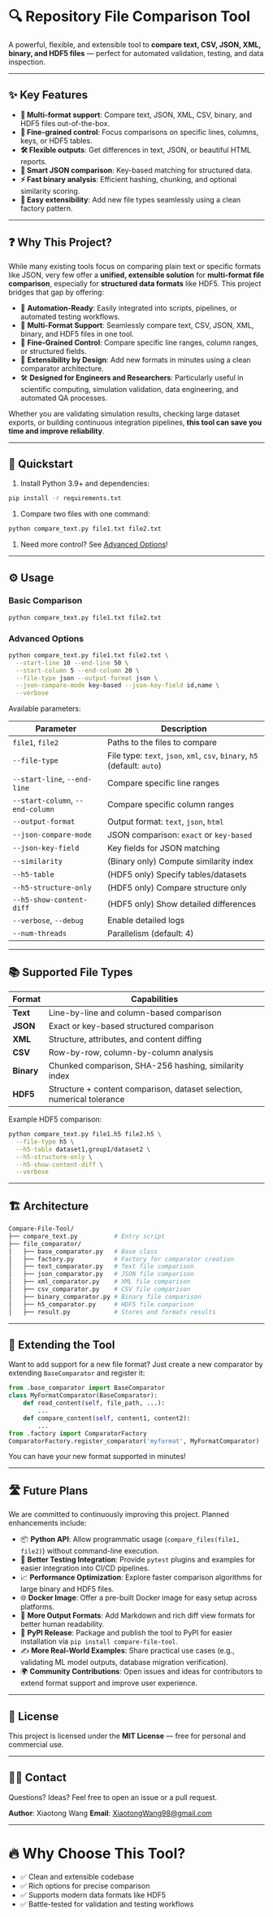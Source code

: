 # 🔍 Repository File Comparison Tool

A powerful, flexible, and extensible tool to **compare text, CSV, JSON, XML, binary, and HDF5 files** — perfect for automated validation, testing, and data inspection.

------

## ✨ Key Features

- **🧩 Multi-format support**: Compare text, JSON, XML, CSV, binary, and HDF5 files out-of-the-box.
- **🎯 Fine-grained control**: Focus comparisons on specific lines, columns, keys, or HDF5 tables.
- **🛠 Flexible outputs**: Get differences in text, JSON, or beautiful HTML reports.
- **🧠 Smart JSON comparison**: Key-based matching for structured data.
- **⚡️ Fast binary analysis**: Efficient hashing, chunking, and optional similarity scoring.
- **🚀 Easy extensibility**: Add new file types seamlessly using a clean factory pattern.

---

## ❓ Why This Project?

While many existing tools focus on comparing plain text or specific formats like JSON, very few offer a **unified, extensible solution** for **multi-format file comparison**, especially for **structured data formats** like HDF5.
 This project bridges that gap by offering:

- 🚀 **Automation-Ready**: Easily integrated into scripts, pipelines, or automated testing workflows.
- 🧩 **Multi-Format Support**: Seamlessly compare text, CSV, JSON, XML, binary, and HDF5 files in one tool.
- 🎯 **Fine-Grained Control**: Compare specific line ranges, column ranges, or structured fields.
- 🔌 **Extensibility by Design**: Add new formats in minutes using a clean comparator architecture.
- 🛠 **Designed for Engineers and Researchers**: Particularly useful in scientific computing, simulation validation, data engineering, and automated QA processes.

Whether you are validating simulation results, checking large dataset exports, or building continuous integration pipelines, **this tool can save you time and improve reliability**.

------

## 🚀 Quickstart

1. Install Python 3.9+ and dependencies:

```bash
pip install -r requirements.txt
```

1. Compare two files with one command:

```bash
python compare_text.py file1.txt file2.txt
```

1. Need more control? See [Advanced Options](#-advanced-options)!

------

## ⚙️ Usage

### Basic Comparison

```bash
python compare_text.py file1.txt file2.txt
```

### Advanced Options

```bash
python compare_text.py file1.txt file2.txt \
  --start-line 10 --end-line 50 \
  --start-column 5 --end-column 20 \
  --file-type json --output-format json \
  --json-compare-mode key-based --json-key-field id,name \
  --verbose
```

Available parameters:

| Parameter                        | Description                                                  |
| -------------------------------- | ------------------------------------------------------------ |
| `file1`, `file2`                 | Paths to the files to compare                                |
| `--file-type`                    | File type: `text`, `json`, `xml`, `csv`, `binary`, `h5` (default: `auto`) |
| `--start-line`, `--end-line`     | Compare specific line ranges                                 |
| `--start-column`, `--end-column` | Compare specific column ranges                               |
| `--output-format`                | Output format: `text`, `json`, `html`                        |
| `--json-compare-mode`            | JSON comparison: `exact` or `key-based`                      |
| `--json-key-field`               | Key fields for JSON matching                                 |
| `--similarity`                   | (Binary only) Compute similarity index                       |
| `--h5-table`                     | (HDF5 only) Specify tables/datasets                          |
| `--h5-structure-only`            | (HDF5 only) Compare structure only                           |
| `--h5-show-content-diff`         | (HDF5 only) Show detailed differences                        |
| `--verbose`, `--debug`           | Enable detailed logs                                         |
| `--num-threads`                  | Parallelism (default: 4)                                     |

------

## 📚 Supported File Types

| Format     | Capabilities                                                 |
| ---------- | ------------------------------------------------------------ |
| **Text**   | Line-by-line and column-based comparison                     |
| **JSON**   | Exact or key-based structured comparison                     |
| **XML**    | Structure, attributes, and content diffing                   |
| **CSV**    | Row-by-row, column-by-column analysis                        |
| **Binary** | Chunked comparison, SHA-256 hashing, similarity index        |
| **HDF5**   | Structure + content comparison, dataset selection, numerical tolerance |

Example HDF5 comparison:

```bash
python compare_text.py file1.h5 file2.h5 \
  --file-type h5 \
  --h5-table dataset1,group1/dataset2 \
  --h5-structure-only \
  --h5-show-content-diff \
  --verbose
```

------

## 🏗 Architecture

```bash
Compare-File-Tool/
├── compare_text.py          # Entry script
├── file_comparator/
│   ├── base_comparator.py   # Base class
│   ├── factory.py           # Factory for comparator creation
│   ├── text_comparator.py   # Text file comparison
│   ├── json_comparator.py   # JSON file comparison
│   ├── xml_comparator.py    # XML file comparison
│   ├── csv_comparator.py    # CSV file comparison
│   ├── binary_comparator.py # Binary file comparison
│   ├── h5_comparator.py     # HDF5 file comparison
│   ├── result.py            # Stores and formats results
```

------

## 🔌 Extending the Tool

Want to add support for a new file format?
 Just create a new comparator by extending `BaseComparator` and register it:

```python
from .base_comparator import BaseComparator
class MyFormatComparator(BaseComparator):
    def read_content(self, file_path, ...):
        ...
    def compare_content(self, content1, content2):
        ...
from .factory import ComparatorFactory
ComparatorFactory.register_comparator('myformat', MyFormatComparator)
```

You can have your new format supported in minutes!

---

## 🛣 Future Plans

We are committed to continuously improving this project. Planned enhancements include:

- 📦 **Python API**: Allow programmatic usage (`compare_files(file1, file2)`) without command-line execution.
- 🧪 **Better Testing Integration**: Provide `pytest` plugins and examples for easier integration into CI/CD pipelines.
- 📈 **Performance Optimization**: Explore faster comparison algorithms for large binary and HDF5 files.
- 🌐 **Docker Image**: Offer a pre-built Docker image for easy setup across platforms.
- 🎨 **More Output Formats**: Add Markdown and rich diff view formats for better human readability.
- 🚀 **PyPI Release**: Package and publish the tool to PyPI for easier installation via `pip install compare-file-tool`.
- ✍️ **More Real-World Examples**: Share practical use cases (e.g., validating ML model outputs, database migration verification).
- 🌍 **Community Contributions**: Open issues and ideas for contributors to extend format support and improve user experience.

------

## 📜 License

This project is licensed under the **MIT License** — free for personal and commercial use.

------

## 🙋‍♂️ Contact

Questions? Ideas?
 Feel free to open an issue or a pull request.

**Author**: Xiaotong Wang
 **Email**: XiaotongWang98@gmail.com

------

# 🔥 Why Choose This Tool?

- ✅ Clean and extensible codebase
- ✅ Rich options for precise comparison
- ✅ Supports modern data formats like HDF5
- ✅ Battle-tested for validation and testing workflows